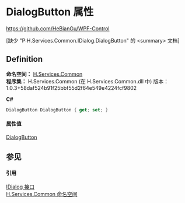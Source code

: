 # DialogButton 属性
https://github.com/HeBianGu/WPF-Control

\[缺少 "P:H.Services.Common.IDialog.DialogButton" 的 &lt;summary&gt; 文档\]



## Definition
**命名空间：** <a href="b9cdd84f-6623-a51a-f53b-465103ced202">H.Services.Common</a>  
**程序集：** H.Services.Common (在 H.Services.Common.dll 中) 版本：1.0.3+58daf524b91f25bbf55d2f64e549e4224fcf9802

**C#**
``` C#
DialogButton DialogButton { get; set; }
```



#### 属性值
<a href="0a86eba9-0a11-b4fb-37b7-169598e0a744">DialogButton</a>

## 参见


#### 引用
<a href="8db33b9b-5d2c-90a7-3b35-b938185d458f">IDialog 接口</a>  
<a href="b9cdd84f-6623-a51a-f53b-465103ced202">H.Services.Common 命名空间</a>  
